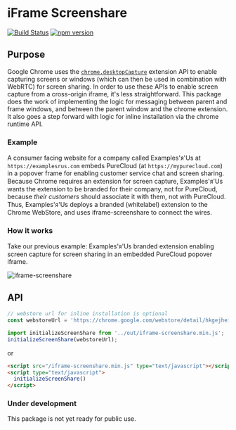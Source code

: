 # iFrame Screenshare
[![Build Status][1]][2] [![npm version][5]][6]

## Purpose

Google Chrome uses the [`chrome.desktopCapture`][3] extension API to enable
capturing screens or windows (which can then be used in combination with WebRTC)
for screen sharing. In order to use these APIs to enable screen capture from a
cross-origin iframe, it's less straightforward. This package does the work of
implementing the logic for messaging between parent and frame windows, and
between the parent window and the chrome extension. It also goes a step forward
with logic for inline installation via the chrome runtime API.

### Example

A consumer facing website for a company called Examples'ᴙ'Us at
`https://examplesrus.com` embeds PureCloud (at `https://mypurecloud.com`) in a
popover frame for enabling customer service chat and screen sharing. Because
Chrome requires an extension for screen capture, Examples'ᴙ'Us wants the
extension to be branded for their company, not for PureCloud, because *their
customers* should associate it with them, not with PureCloud. Thus,
Examples'ᴙ'Us deploys a branded (whitelabel) extension to the Chrome WebStore,
and uses iframe-screenshare to connect the wires.


### How it works

Take our previous example: Examples'ᴙ'Us branded extension enabling screen
capture for screen sharing in an embedded PureCloud popover iframe.

![iframe-screenshare][4]

## API

```javascript
// webstore url for inline installation is optional
const webstoreUrl = 'https://chrome.google.com/webstore/detail/hkgejheiebikekdmadhjgohfofafldbe';

import initializeScreenShare from '../out/iframe-screenshare.min.js';
initializeScreenShare(webstoreUrl);

```

or

```html
<script src="/iframe-screenshare.min.js" type="text/javascript"></script>
<script type="text/javascript">
  initializeScreenShare()
</script>
```







### Under development
This package is not yet ready for public use.

[1]:https://travis-ci.org/MyPureCloud/iframe-screenshare.svg?branch=master
[2]:https://travis-ci.org/MyPureCloud/iframe-screenshare
[3]:http://chimera.labs.oreilly.com/books/1230000000545/ch18.html
[4]:https://cloud.githubusercontent.com/assets/833911/18876974/b1c8da72-8499-11e6-95c3-650952c80e4f.png
[5]:https://badge.fury.io/js/iframe-screenshare.svg
[6]:https://badge.fury.io/js/iframe-screenshare
